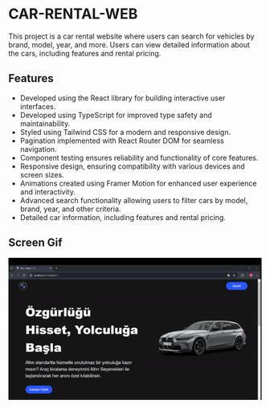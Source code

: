 <h1>CAR-RENTAL-WEB</h1> 

<p>This project is a car rental website where users can search for vehicles by brand, model, year, and more. Users can view detailed information about the cars, including features and rental pricing.</p> 

<h2>Features</h2> 

<ul> 

  <li>Developed using the React library for building interactive user interfaces.</li> 
  <li>Developed using TypeScript for improved type safety and maintainability.</li>
  <li>Styled using Tailwind CSS for a modern and responsive design.</li> 
  <li>Pagination implemented with React Router DOM for seamless navigation.</li> 
  <li>Component testing ensures reliability and functionality of core features.</li> 
  <li>Responsive design, ensuring compatibility with various devices and screen sizes.</li>
  <li>Animations created using Framer Motion for enhanced user experience and interactivity.</li>
  <li>Advanced search functionality allowing users to filter cars by model, brand, year, and other criteria.</li> 
  <li>Detailed car information, including features and rental pricing.</li> 

</ul> 
  
<h2>Screen Gif</h2>

![](gif.gif)
